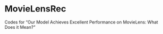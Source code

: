 # MovieLensRec
Codes for “Our Model Achieves Excellent Performance on MovieLens: What Does it Mean?”
